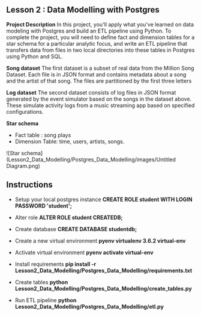 

Lesson 2 : Data Modelling with Postgres
-

**Project Description**
In this project, you'll apply what you've learned on data modeling with Postgres
and build an ETL pipeline using Python. To complete the project,
you will need to define fact and dimension tables for a star schema for a particular analytic focus,
and write an ETL pipeline that transfers data from files in two local directories into these tables
in Postgres using Python and SQL.

**Song dataset**
The first dataset  is a subset of real data from the Million Song Dataset.
Each file is in JSON format and contains metadata about a song and the artist of that song.
The files are partitioned by the first three letters

**Log dataset**
The second dataset consists of log files in JSON format generated by the event simulator
based on the songs in the dataset above.
These simulate activity logs from a music streaming app based on specified configurations.

**Star schema**
- Fact table : song plays
- Dimension Table: time, users, artists, songs.

![Star schema](Lesson2_Data_Modelling/Postgres_Data_Modelling/images/Untitled Diagram.png)

Instructions
-
- Setup your local postgres instance **CREATE ROLE student WITH LOGIN PASSWORD 'student';**
- Alter role **ALTER ROLE student CREATEDB;**
- Create database **CREATE DATABASE studentdb;**

- Create a new virtual environment **pyenv virtualenv 3.6.2 virtual-env**
- Activate virtual environment **pyenv activate virtual-env**
- Install requirements **pip install -r Lesson2_Data_Modelling/Postgres_Data_Modelling/requirements.txt**
- Create tables **python Lesson2_Data_Modelling/Postgres_Data_Modelling/create_tables.py**
- Run ETL pipeline **python Lesson2_Data_Modelling/Postgres_Data_Modelling/etl.py**
